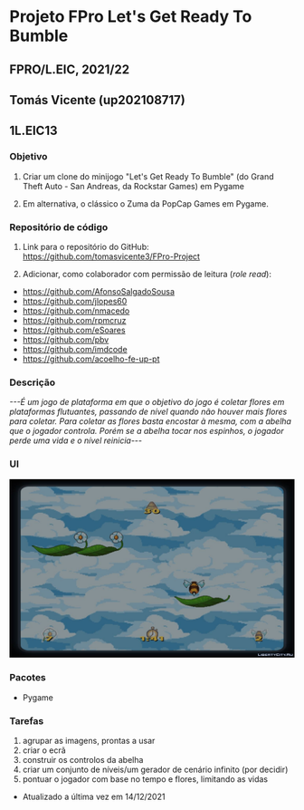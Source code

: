 # Projeto FPro Let's Get Ready To Bumble
## FPRO/L.EIC, 2021/22
## Tomás Vicente (up202108717)
## 1L.EIC13

### Objetivo

1. Criar um clone do minijogo "Let's Get Ready To Bumble" (do Grand Theft Auto - San Andreas, da Rockstar Games) em Pygame

2. Em alternativa, o clássico o Zuma da PopCap Games em Pygame.

### Repositório de código

1) Link para o repositório do GitHub: https://github.com/tomasvicente3/FPro-Project

2) Adicionar, como colaborador com permissão de leitura (*role read*):

- https://github.com/AfonsoSalgadoSousa
- https://github.com/jlopes60
- https://github.com/nmacedo
- https://github.com/rpmcruz
- https://github.com/eSoares
- https://github.com/pbv
- https://github.com/imdcode
- https://github.com/acoelho-fe-up-pt

### Descrição

*---É um jogo de plataforma em que o objetivo do jogo é coletar flores em plataformas flutuantes, passando de nível quando não houver mais flores para coletar. 
Para coletar as flores basta encostar à mesma, com a abelha que o jogador controla. 
Porém se a abelha tocar nos espinhos, o jogador perde uma vida e o nível reinicia---*

### UI

![UI](ui.jpg)

### Pacotes

- Pygame

### Tarefas

1. agrupar as imagens, prontas a usar 
2. criar o ecrã
3. construir os controlos da abelha
4. criar um conjunto de níveis/um gerador de cenário infinito (por decidir)
5. pontuar o jogador com base no tempo e flores, limitando as vidas

- Atualizado a última vez em 14/12/2021
